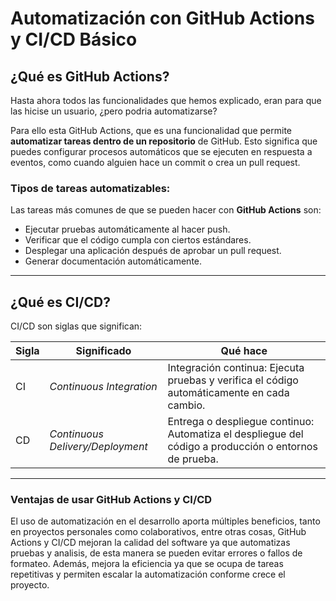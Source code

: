 # Automatización con GitHub Actions y CI/CD Básico

## ¿Qué es GitHub Actions?

Hasta ahora todos las funcionalidades que hemos explicado, eran para que las hicise un usuario, ¿pero podria automatizarse?

Para ello esta GitHub Actions, que es una funcionalidad que permite **automatizar tareas dentro de un repositorio** de GitHub. Esto significa que puedes configurar procesos automáticos que se ejecuten en respuesta a eventos, como cuando alguien hace un commit o crea un pull request.

### Tipos de tareas automatizables:

Las tareas más comunes de que se pueden hacer con **GitHub Actions** son:
- Ejecutar pruebas automáticamente al hacer push.
- Verificar que el código cumpla con ciertos estándares.
- Desplegar una aplicación después de aprobar un pull request.
- Generar documentación automáticamente.

---
## ¿Qué es CI/CD?

CI/CD son siglas que significan:

| Sigla | Significado                     | Qué hace                                                       |
|-------|---------------------------------|----------------------------------------------------------------|
| CI    | *Continuous Integration*         | Integración continua: Ejecuta pruebas y verifica el código automáticamente en cada cambio. |
| CD    | *Continuous Delivery/Deployment* | Entrega o despliegue continuo: Automatiza el despliegue del código a producción o entornos de prueba. |

---

### Ventajas de usar GitHub Actions y CI/CD

El uso de automatización en el desarrollo aporta múltiples beneficios, tanto en proyectos personales como colaborativos, entre otras cosas, GitHub Actions y CI/CD mejoran la calidad del software ya que automatizas pruebas y analisis, de esta manera se pueden evitar errores o fallos de formateo. Además, mejora la eficiencia ya que se ocupa de tareas repetitivas y permiten escalar la automatización conforme crece el proyecto.



